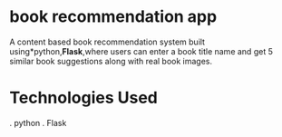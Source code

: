 # book recommendation app
A content based book recommendation system built using*python,**Flask**,where users can enter a book title name and get 5 similar book suggestions along with real book images.

# Technologies Used
. python
. Flask

